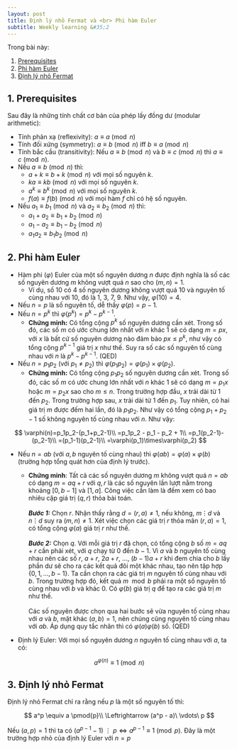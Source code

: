 ```yaml
---
layout: post
title: Định lý nhỏ Fermat và <br> Phi hàm Euler
subtitle: Weekly learning &#35;2
---
```

Trong bài này:

<!-- vscode-markdown-toc -->
1. [Prerequisites](#Prerequisites)
2. [Phi hàm Euler](#PhihmEuler)
3. [Định lý nhỏ Fermat](#nhlnhFermat)

<!-- vscode-markdown-toc-config
	numbering=true
	autoSave=true
	/vscode-markdown-toc-config -->
<!-- /vscode-markdown-toc -->

##  1. <a name='Prerequisites'></a>Prerequisites

Sau đây là những tính chất cơ bản của phép lấy đồng dư (modular arithmetic):

- Tính phản xạ (reflexivity): $a \equiv a \pmod{n}$
- Tính đối xứng (symmetry): $a \equiv b \pmod{n}$ iff $b \equiv a \pmod{n}$
- Tính bắc cầu (transitivity): Nếu $a \equiv b \pmod{n}$ và $b \equiv c \pmod{n}$ thì $a \equiv c \pmod{n}$.
- Nếu $a \equiv b \pmod{n}$ thì:
    - $a + k \equiv b + k \pmod{n}$ với mọi số nguyên $k$.
    - $ka \equiv kb \pmod{n}$ với mọi số nguyên $k$.
    - $a^k \equiv b^k \pmod{n}$ với mọi số nguyên $k$.
    - $f(a) \equiv f(b) \pmod{n}$ với mọi hàm $f$ chỉ có hệ số nguyên.
- Nếu $a_1 \equiv b_1 \pmod{n}$ và $a_2 \equiv b_2 \pmod{n}$ thì:
    - $a_1 + a_2 \equiv b_1 + b_2 \pmod{n}$
    - $a_1 - a_2 \equiv b_1 - b_2 \pmod{n}$
    - $a_1a_2 \equiv b_1b_2 \pmod{n}$

##  2. <a name='PhihmEuler'></a>Phi hàm Euler

- Hàm phi ($\varphi$) Euler của một số nguyên dương $n$ được định nghĩa là số các số nguyên dương $m$ không vượt quá $n$ sao cho $(m,n)=1$.
    - Ví dụ, số 10 có 4 số nguyên dương không vượt quá 10 và nguyên tố cùng nhau với 10, đó là 1, 3, 7, 9. Như vậy, $\varphi(10)=4$.
- Nếu $n=p$ là số nguyên tố, dễ thấy $\varphi(p)=p-1$.
- Nếu $n=p^k$ thì $\varphi(p^k)=p^k-p^{k-1}$.
    - **Chứng minh:** Có tổng cộng $p^k$ số nguyên dương cần xét. Trong số đó, các số $m$ có ước chung lớn nhất với $n$ khác 1 sẽ có dạng $m=px$, với $x$ là bất cứ số nguyên dương nào đảm bảo $px\leq p^k$, như vậy có tổng cộng $p^{k-1}$ giá trị $x$ như thế. Suy ra số các số nguyên tố cùng nhau với $n$ là $p^k-p^{k-1}$. (QED)
- Nếu $n=p_1p_2$ (với $p_1 \neq p_2$) thì $\varphi(p_1p_2) = \varphi(p_1)\times\varphi(p_2)$.
    - **Chứng minh:** Có tổng cộng $p_1p_2$ số nguyên dương cần xét. Trong số đó, các số $m$ có ước chung lớn nhất với $n$ khác 1 sẽ có dạng $m=p_1x$ hoặc $m=p_2x$ sao cho $m\leq n$. Trong trường hợp đầu, $x$ trải dài từ $1$ đến $p_2$. Trong trường hợp sau, $x$ trải dài từ $1$ đến $p_1$. Tuy nhiên, có hai giá trị $m$ được đếm hai lần, đó là $p_1p_2$. Như vậy có tổng cộng $p_1+p_2-1$ số không nguyên tố cùng nhau với $n$. Như vậy: 

$$
    \varphi(n)=p_1p_2-(p_1+p_2-1)\\
    =p_1p_2 - p_1 - p_2 + 1\\
    =p_1(p_2-1)-(p_2-1)\\
    =(p_1-1)(p_2-1)\\
    =\varphi(p_1)\times\varphi(p_2)
$$

- Nếu $n=ab$ (với $a,b$ nguyên tố cùng nhau) thì $\varphi(ab)=\varphi(a)\times\varphi(b)$ (trường hợp tổng quát hơn của định lý trước).
    - **Chứng minh**: Tất cả các số nguyên dương $m$ không vượt quá $n=ab$ có dạng $m=aq+r$ với $q,r$ là các số nguyên lần lượt nằm trong khoảng $[0,b-1]$ và $[1,a]$.
    Công việc cần làm là đếm xem có bao nhiêu cặp giá trị $(q,r)$ thỏa bài toán.
    <br><br>_**Bước 1:**_ Chọn $r$. Nhận thấy rằng $d=(r,a)\neq 1$, nếu không, $m\vdots d$ và $n\vdots d$ suy ra $(m,n)\neq 1$. Xét việc chọn các giá trị $r$ thỏa mãn $(r,a)=1$, có tổng cộng $\varphi(a)$ giá trị $r$ như thế.
    <br><br>_**Bước 2:**_ Chọn $q$. Với mỗi giá trị $r$ đã chọn, có tổng cộng $b$ số $m=aq+r$ cần phải xét, với $q$ chạy từ $0$ đến $b-1$. Vì $a$ và $b$ nguyên tố cùng nhau nên các số $r$, $a+r$, $2a+r$, $\dots$, $(b-1)a+r$ khi đem chia cho $b$ lấy phần dư sẽ cho ra các kết quả đôi một khác nhau, tạo nên tập hợp $\{0,1,\dots,b-1\}$. Ta cần chọn ra các giá trị $m$ nguyên tố cùng nhau với $b$. Trong trường hợp đó, kết quả $m \mod b$ phải ra một số nguyên tố cùng nhau với $b$ và khác 0. Có $\varphi(b)$ giá trị $q$ để tạo ra các giá trị $m$ như thế.
    <br><br>Các số nguyên được chọn qua hai bước sẽ vừa nguyên tố cùng nhau với $a$ và $b$, mặt khác $(a,b)=1$, nên chúng cũng nguyên tố cùng nhau với $ab$. Áp dụng quy tắc nhân thì có $\varphi(a)\varphi(b)$ số. (QED)

- Định lý Euler: Với mọi số nguyên dương $n$ nguyên tố cùng nhau với $a$, ta có: 

$$
    a^{\varphi(n)}\equiv 1\pmod{n}
$$

##  3. <a name='nhlnhFermat'></a>Định lý nhỏ Fermat

Định lý nhỏ Fermat chỉ ra rằng nếu $p$ là một số nguyên tố thì:

$$
    a^p \equiv a \pmod{p}\\
    \Leftrightarrow (a^p - a)\ \vdots\ p
$$

Nếu $(a,p) = 1$ thì ta có $(a^{p-1} - 1)\ \vdots\ p \Leftrightarrow a^{p-1} \equiv 1\pmod{p}$. Đây là một trường hợp nhỏ của định lý Euler với $n=p$
